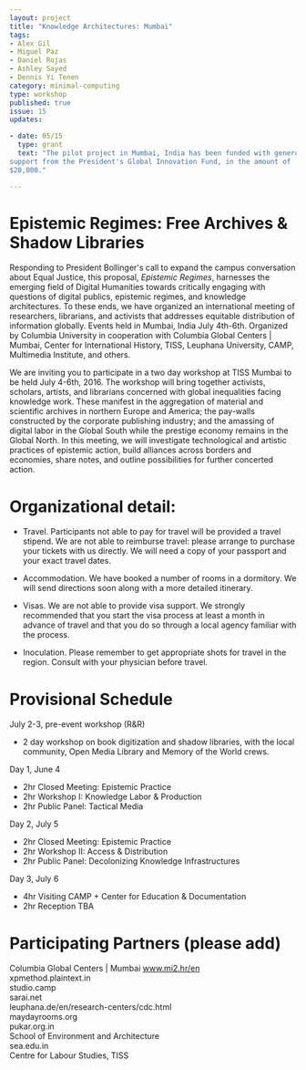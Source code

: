 ```yaml
---
layout: project
title: "Knowledge Architectures: Mumbai"
tags:
- Alex Gil
- Miguel Paz
- Daniel Rojas
- Ashley Sayed
- Dennis Yi Tenen
category: minimal-computing
type: workshop
published: true
issue: 15
updates:

- date: 05/15
  type: grant
  text: "The pilot project in Mumbai, India has been funded with generous
support from the President's Global Innovation Fund, in the amount of
$20,000."

---
```


Epistemic Regimes: Free Archives & Shadow Libraries
========================================================

Responding to President Bollinger's call to expand the campus conversation
about Equal Justice, this proposal, *Epistemic Regimes*, harnesses the emerging
field of Digital Humanities towards critically engaging with questions of
digital publics, epistemic regimes, and knowledge architectures. To these
ends, we have organized an international meeting of researchers, librarians,
and activists that addresses equitable distribution of information globally.
Events held in Mumbai, India July 4th-6th. Organized by Columbia University in
cooperation with Columbia Global Centers | Mumbai, Center for International
History, TISS, Leuphana University, CAMP, Multimedia Institute, and others.

We are inviting you to participate in a two day workshop at TISS Mumbai to be
held July 4-6th, 2016. The workshop will bring together activists, scholars,
artists, and librarians concerned with global inequalities facing knowledge
work. These manifest in the aggregation of material and scientific archives in
northern Europe and America; the pay-walls constructed by the corporate
publishing industry; and the amassing of digital labor in the Global South
while the prestige economy remains in the Global North. In this meeting, we
will investigate technological and artistic practices of epistemic action,
build alliances across borders and economies, share notes, and outline
possibilities for further concerted action.


Organizational detail:
========================================================

- Travel. Participants not able to pay for travel will be provided a travel
  stipend. We are not able to reimburse travel: please arrange to purchase
your tickets with us directly. We will need a copy of your passport and your
exact travel dates.

- Accommodation. We have booked a number of rooms in a dormitory. We will send
  directions soon along with a more detailed itinerary.

- Visas. We are not able to provide visa support. We strongly recommended that
  you start the visa process at least a month in advance of travel and that
you do so through a local agency familiar with the process.

- Inoculation. Please remember to get appropriate shots for travel in the
  region. Consult with your physician before travel.


Provisional Schedule
========================================================

July 2-3, pre-event workshop (R&R)

- 2 day workshop on book digitization and shadow libraries, with the local
  community, Open Media Library and Memory of the World crews.

Day 1, June 4

- 2hr Closed Meeting: Epistemic Practice
- 2hr Workshop I: Knowledge Labor & Production
- 2hr Public Panel: Tactical Media

Day 2, July 5

- 2hr Closed Meeting: Epistemic Practice
- 2hr Workshop II: Access & Distribution
- 2hr Public Panel: Decolonizing Knowledge Infrastructures

Day 3, July 6

- 4hr Visiting CAMP + Center for Education & Documentation
- 2hr Reception TBA

Participating Partners (please add)
========================================================

Columbia Global Centers | Mumbai
www.mi2.hr/en  
xpmethod.plaintext.in  
studio.camp  
sarai.net  
leuphana.de/en/research-centers/cdc.html  
maydayrooms.org  
pukar.org.in  
School of Environment and Architecture  
sea.edu.in  
Centre for Labour Studies, TISS  
